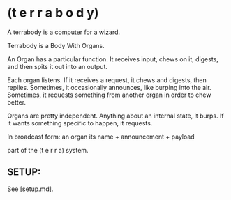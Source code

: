 
# (t e r r a b o d y)

A terrabody is a computer for a wizard. 

Terrabody is a Body With Organs. 

An Organ has a particular function. It receives input, chews on it, digests, and then spits it out into an output. 

Each organ listens. 
If it receives a request, it chews and digests, then replies. 
Sometimes, it occasionally announces, like burping into the air. 
Sometimes, it requests something from another organ in order to chew better. 

Organs are pretty independent. Anything about an internal state, it burps. If it wants something specific to happen, it requests. 

In broadcast form: an organ its name + announcement + payload


part of the (t e r r a) system.

## SETUP:

See [setup.md].
